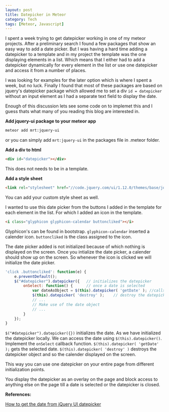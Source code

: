```yaml
---
layout: post
title: Datepicker in Meteor
category: Tech
tags: [Meteor, Javascript]
---
```


I spent a week trying to get datepicker working in one of my meteor projects. After a preliminary search I found a few packages that show an easy way to add a date picker. But I was having a hard time adding a datepicker to a template and in my project the template was the one displaying elements in a list. Which means that I either had to add a datepicker dynamically for every element in the list or use one datepicker and access it from a number of places.

I was looking for examples for the later option which is where I spent a week, but no luck. Finally I found that most of these packages are based on jquery's datepicker package which allowed me to set a div `id = datepicker` without an input element as I had a separate text field to display the date.

Enough of this  discussion lets see some code on to implemet this and I guess thats what many of you reading this blog are interested in.

**Add jquery-ui package to your meteor app**

```bash
meteor add mrt:jquery-ui
```

or you can simply add `mrt:jquery-ui` in the packages file in .meteor folder.

**Add a div to html**

```html
<div id="datepicker"></div>
```

This does not needs to be in a template.

**Add a style sheet**

```html
<link rel="stylesheet" href="//code.jquery.com/ui/1.12.0/themes/base/jquery-ui.css">
```

You can add your custom style sheet as well.

I wanted to use this date picker from the buttons I added in the template for each element in the list.
For which I added an icon in the template.

```html
<i class="glyphicon glyphicon-calendar buttoncliked"></i>
```

Glyphicon's can be found in bootstrap. `glyphicon-calendar` inserted a calender icon. `buttoncliked` is the class assigned to the icon.

The date picker added is not initialized because of which nothing is displayed on the screen.
Once you intialize the date picker, a calender should show up on the screen.
So whenever the icon is clicked we will initialize the date picker.

```javascript
'click .buttoncliked': function(e) {
    e.preventDefault();
    $("#datepicker").datepicker({   // initializes the datepicker
        onSelect: function() {      // once a date is selected
            var dateAsObject = $(this).datepicker( 'getDate' ); //calls getDate method
            $(this).datepicker( 'destroy' );    // destroy the datepicker object
            // ...
            // Make use of the date object
            // ...
        }
    });
}
```

`$("#datepicker").datepicker({})` initializes the date.
As we have initialized the datepicker locally. We can access the date using `$(this).datepicker()`.
Implement the `onSelect` callback function.
`$(this).datepicker( 'getDate' );` gets the selected date.
`$(this).datepicker( 'destroy' )` destroys the datepicker object and so the calender displayed on the screen.

This way you can use one datepicker on your entire page from different initialization points.

You display the datepicker as an overlay on the page and block access to anything else on the page till a date is selected or the datepicker is closed.

**References:**

[How to get the date from jQuery UI datepicker](http://stackoverflow.com/questions/4919873/how-to-get-the-date-from-jquery-ui-datepicker)
